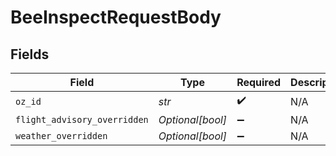# BeeInspectRequestBody


## Fields

| Field                        | Type                         | Required                     | Description                  |
| ---------------------------- | ---------------------------- | ---------------------------- | ---------------------------- |
| `oz_id`                      | *str*                        | :heavy_check_mark:           | N/A                          |
| `flight_advisory_overridden` | *Optional[bool]*             | :heavy_minus_sign:           | N/A                          |
| `weather_overridden`         | *Optional[bool]*             | :heavy_minus_sign:           | N/A                          |